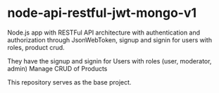 # node-api-restful-jwt-mongo-v1
Node.js app with RESTFul API architecture with authentication and authorization through JsonWebToken, signup and signin for users with roles, product crud.

They have the signup and signin for Users with roles (user, moderator, admin)
Manage CRUD of Products

This repository serves as the base project.

